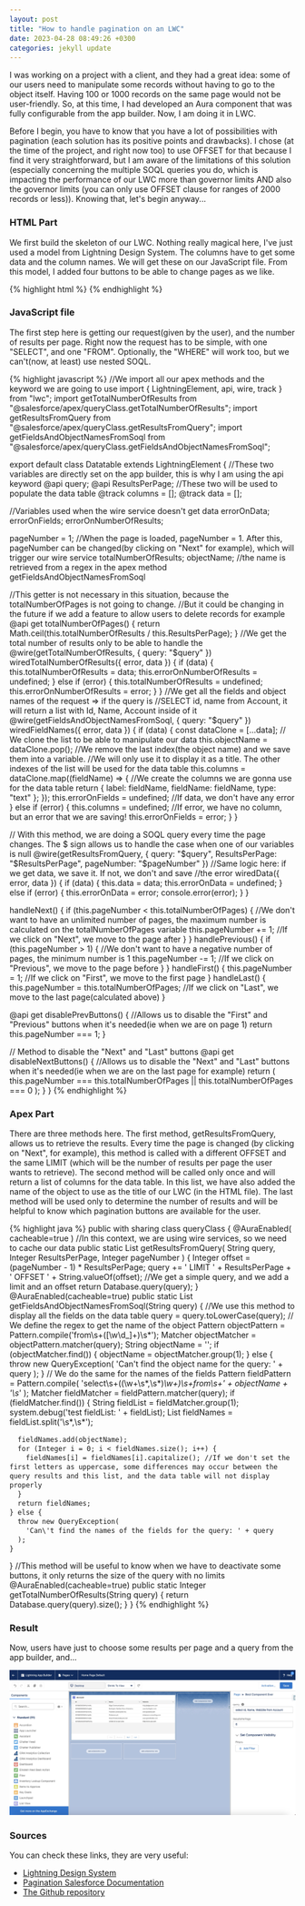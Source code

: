 ```yaml
---
layout: post
title: "How to handle pagination on an LWC"
date: 2023-04-28 08:49:26 +0300
categories: jekyll update
---
```


I was working on a project with a client, and they had a great idea: some of our users need to manipulate some records without having to go to the object itself. Having 100 or 1000 records on the same page would not be user-friendly. So, at this time, I had developed an Aura component that was fully configurable from the app builder. Now, I am doing it in LWC.

Before I begin, you have to know that you have a lot of possibilities with pagination (each solution has its positive points and drawbacks). I chose (at the time of the project, and right now too) to use OFFSET for that because I find it very straightforward, but I am aware of the limitations of this solution (especially concerning the multiple SOQL queries you do, which is impacting the performance of our LWC more than governor limits AND also the governor limits (you can only use OFFSET clause for ranges of 2000 records or less)). Knowing that, let's begin anyway...

<h3>HTML Part</h3>
We first build the skeleton of our LWC. Nothing really magical here, I've just used a model from Lightning Design System. The columns have to get some data and the column names. We will get these on our JavaScript file. From this model, I added four buttons to be able to change pages as we like.

{% highlight html %}
<template>
  <article class="slds-card">
    <div class="slds-card__header slds-grid">
      <header class="slds-media slds-media_center slds-has-flexi-truncate">
        <div class="slds-media__figure">
          <span
            class="slds-icon_container slds-icon-standard-account"
            title="account"
          >
            <svg class="slds-icon slds-icon_small" aria-hidden="true">
              <use
                xlink:href="/assets/icons/standard-sprite/svg/symbols.svg#account"
              ></use>
            </svg>
            <span class="slds-assistive-text">{objectName}</span>
          </span>
        </div>
        <div class="slds-media__body">
          <h2 class="slds-card__header-title">
            <a
              href="#"
              class="slds-card__header-link slds-truncate"
              title={objectName}
            >
              <span>{objectName}</span>
            </a>
          </h2>
        </div>
      </header>
    </div>
    <div class="slds-card__body">
      <div style="height: 300px">
        <lightning-datatable key-field="id" data={data} columns={columns}>
        </lightning-datatable>
      </div>
      <div
        class="slds-grid slds-align_absolute-center"
        style="margin-top: 1rem"
      >
        <button
          class="slds-button slds-button_neutral"
          onclick={handleFirst}
          disabled={disablePrevButtons}
        >
          First
        </button>
        <button
          class="slds-button slds-button_neutral"
          onclick={handlePrevious}
          disabled={disablePrevButtons}
        >
          Previous
        </button>
        <button
          class="slds-button slds-button_neutral"
          onclick={handleNext}
          disabled={disableNextButtons}
        >
          Next
        </button>
        <button
          class="slds-button slds-button_neutral"
          onclick={handleLast}
          disabled={disableNextButtons}
        >
          Last
        </button>
      </div>
    </div>
  </article>
</template>
{% endhighlight %}


<h3>JavaScript file</h3>
The first step here is getting our request(given by the user), and the number of results per page. Right now the request has to be simple, with one "SELECT", and one "FROM". Optionally, the "WHERE" will work too, but we can't(now, at least) use nested SOQL.

{% highlight javascript %}
//We import all our apex methods and the keyword we are going to use
import { LightningElement, api, wire, track } from "lwc";
import getTotalNumberOfResults from "@salesforce/apex/queryClass.getTotalNumberOfResults";
import getResultsFromQuery from "@salesforce/apex/queryClass.getResultsFromQuery";
import getFieldsAndObjectNamesFromSoql from "@salesforce/apex/queryClass.getFieldsAndObjectNamesFromSoql";

export default class Datatable extends LightningElement {
  //These two variables are directly set on the app builder, this is why I am using the api keyword
  @api query;
  @api ResultsPerPage;
  //These two will be used to populate the data table
  @track columns = [];
  @track data = [];

  //Variables used when the wire service doesn't get data
  errorOnData;
  errorOnFields;
  errorOnNumberOfResults;

  pageNumber = 1; //When the page is loaded, pageNumber = 1. After this, pageNumber can be changed(by clicking on "Next" for example), which will trigger our wire service
  totalNumberOfResults;
  objectName; //the name is retrieved from a regex in the apex method getFieldsAndObjectNamesFromSoql

  //This getter is not necessary in this situation, because the totalNumberOfPages is not going to change.
  //But it could be changing in the future if we add a feature to allow users to delete records for example
  @api
  get totalNumberOfPages() {
    return Math.ceil(this.totalNumberOfResults / this.ResultsPerPage);
  }
  //We get the total number of results only to be able to handle the
  @wire(getTotalNumberOfResults, { query: "$query" })
  wiredTotalNumberOfResults({ error, data }) {
    if (data) {
      this.totalNumberOfResults = data;
      this.errorOnNumberOfResults = undefined;
    } else if (error) {
      this.totalNumberOfResults = undefined;
      this.errorOnNumberOfResults = error;
    }
  }
//We get all the fields and object names of the request => if the query is //SELECT id, name from Account, it will return a list with Id, Name, Account inside of it
  @wire(getFieldsAndObjectNamesFromSoql, {
    query: "$query"
  })
  wiredFieldNames({ error, data }) {
    if (data) {
      const dataClone = [...data]; // We clone the list to be able to manipulate our data
      this.objectName = dataClone.pop(); //We remove the last index(the object name) and we save them into a variable.
      //We will only use it to display it as a title. The other indexes of the list will be used for the data table
      this.columns = dataClone.map((fieldName) => {
        //We create the columns we are gonna use for the data table
        return {
          label: fieldName,
          fieldName: fieldName,
          type: "text"
        };
      });
      this.errorOnFields = undefined; //If data, we don't have any error
    } else if (error) {
      this.columns = undefined; //If error, we have no column, but an error that we are saving!
      this.errorOnFields = error;
    }
  }

  // With this method, we are doing a SOQL query every time the page changes. The $ sign allows us to handle the case when one of our variables is null
  @wire(getResultsFromQuery, {
    query: "$query",
    ResultsPerPage: "$ResultsPerPage",
    pageNumber: "$pageNumber"
  })
//Same logic here: if we get data, we save it. If not, we don't and save //the error
  wiredData({ error, data }) {
    if (data) {
      this.data = data;
      this.errorOnData = undefined;
    } else if (error) {
      this.errorOnData = error;
      console.error(error);
    }
  }

  handleNext() {
    if (this.pageNumber < this.totalNumberOfPages) {
      //We don't want to have an unlimited number of pages, the maximum number is calculated on the totalNumberOfPages variable
      this.pageNumber += 1; //If we click on "Next", we move to the page after
    }
  }
  handlePrevious() {
    if (this.pageNumber > 1) {
      //We don't want to have a negative number of pages, the minimum number is 1
      this.pageNumber -= 1; //If we click on "Previous", we move to the page before
    }
  }
  handleFirst() {
    this.pageNumber = 1; //If we click on "First", we move to the first page
  }
  handleLast() {
    this.pageNumber = this.totalNumberOfPages; //If we click on "Last", we move to the last page(calculated above)
  }

  @api
  get disablePrevButtons() {
    //Allows us to disable the "First" and "Previous" buttons when it's needed(ie when we are on page 1)
    return this.pageNumber === 1;
  }

  // Method to disable the "Next" and "Last" buttons
  @api
  get disableNextButtons() {
    //Allows us to disable the "Next" and "Last" buttons when it's needed(ie when we are on the last page for example)
    return (
      this.pageNumber === this.totalNumberOfPages ||
      this.totalNumberOfPages === 0
    );
  }
}
{% endhighlight %}

<h3>Apex Part</h3>
There are three methods here. The first method, getResultsFromQuery, allows us to retrieve the results. Every time the page is changed (by clicking on "Next", for example), this method is called with a different OFFSET and the same LIMIT (which will be the number of results per page the user wants to retrieve). The second method will be called only once and will return a list of columns for the data table. In this list, we have also added the name of the object to use as the title of our LWC (in the HTML file). The last method will be used only to determine the number of results and will be helpful to know which pagination buttons are available for the user.

{% highlight java %}
public with sharing class queryClass {
  @AuraEnabled(
    cacheable=true
  ) //In this context, we are using wire services, so we need to cache our data
  public static List<SObject> getResultsFromQuery(
    String query,
    Integer ResultsPerPage,
    Integer pageNumber
  ) {
    Integer offset = (pageNumber - 1) * ResultsPerPage;
    query += ' LIMIT ' + ResultsPerPage + ' OFFSET ' + String.valueOf(offset); //We get a simple query, and we add a limit and an offset
    return Database.query(query);
  }
  @AuraEnabled(cacheable=true)
  public static List<String> getFieldsAndObjectNamesFromSoql(String query) {
    //We use this method to display all the fields on the data table
    query = query.toLowerCase(query);
    // We define the regex to get the name of the object
    Pattern objectPattern = Pattern.compile('from\\s+([\\w\\d_]+)\\s*');
    Matcher objectMatcher = objectPattern.matcher(query);
    String objectName = '';
    if (objectMatcher.find()) {
      objectName = objectMatcher.group(1);
    } else {
      throw new QueryException(
        'Can\'t find the object name for the query: ' + query
      );
    }
    // We do the same for the names of the fields
    Pattern fieldPattern = Pattern.compile(
      'select\\s+((\\w+\\s*,\\s*)*\\w+)\\s+from\\s+' +
      objectName +
      '\\s*'
    );
    Matcher fieldMatcher = fieldPattern.matcher(query);
    if (fieldMatcher.find()) {
      String fieldList = fieldMatcher.group(1);
      system.debug('test fieldList: ' + fieldList);
      List<String> fieldNames = fieldList.split('\\s*,\\s*');

      fieldNames.add(objectName);
      for (Integer i = 0; i < fieldNames.size(); i++) {
        fieldNames[i] = fieldNames[i].capitalize(); //If we don't set the first letters as uppercase, some differences may occur between the query results and this list, and the data table will not display properly
      }
      return fieldNames;
    } else {
      throw new QueryException(
        'Can\'t find the names of the fields for the query: ' + query
      );
    }
  }
  //This method will be useful to know when we have to deactivate some buttons, it only returns the size of the query with no limits
  @AuraEnabled(cacheable=true)
  public static Integer getTotalNumberOfResults(String query) {
    return Database.query(query).size();
  }
}
{% endhighlight %}

<h3>Result</h3>
Now, users have just to choose some results per page and a query from the app builder, and...

![Result datatable app builder](/Images/datatable_app_builder.jpg)

<h3>Sources</h3>
You can check these links, they are very useful:
<ul>
<li><a href="https://www.lightningdesignsystem.com/components/data-tables/">Lightning Design System</a></li>
<li><a href="https://developer.salesforce.com/blogs/2014/08/paginating-data-for-force-com-applications">Pagination Salesforce Documentation</a></li>
<li><a href="https://github.com/selimhamidou/Dynamic-Datatable.git">The Github repository</a></li>
</ul>




